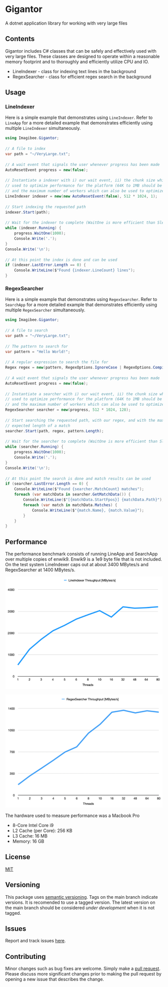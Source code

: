 # Gigantor
A dotnet application library for working with very large files

## Contents
Gigantor includes C# classes that can be safely and effectively used with very large files.  These classes are designed to operate within a reasonable memory footprint and to thoroughly and efficiently utilize CPU and IO.

- LineIndexer - class for indexing text lines in the background
- RegexSearcher - class for efficient regex search in the background

## Usage

### LineIndexer
Here is a simple example that demonstrates using `LineIndexer`.  Refer to `LineApp` for a more detailed example that demonstrates efficiently using multiple `LineIndexer` simultaneously.

```csharp
using Imagibee.Gigantor;

// A file to index
var path = "~/VeryLarge.txt";

// A wait event that signals the user whenever progress has been made
AutoResetEvent progress = new(false);

// Instantiate a indexer with i) our wait event, ii) the chunk size which can be
// used to optimize performance for the platform (64K to 1MB should be reasonable),
// and the maximum number of workers which can also be used to optimize performance
LineIndexer indexer = new(new AutoResetEvent(false), 512 * 1024, 1);

// Start indexing the requested path
indexer.Start(path);

// Wait for the indexer to complete (WaitOne is more efficient than Sleep)
while (indexer.Running) {
    progress.WaitOne(1000);
    Console.Write('.');
}
Console.Write('\n');

// At this point the index is done and can be used
if (indexer.LastError.Length == 0) {
    Console.WriteLine($"Found {indexer.LineCount} lines");
}

```


### RegexSearcher
Here is a simple example that demonstrates using `RegexSearcher`.  Refer to `SearchApp` for a more detailed example that demonstrates efficiently using multiple `RegexSearcher` simultaneously.

```csharp
using Imagibee.Gigantor;

// A file to search
var path = "~/VeryLarge.txt";

// The pattern to search for
var pattern = "Hello World!";

// A regular expression to search the file for
Regex regex = new(pattern, RegexOptions.IgnoreCase | RegexOptions.Compiled);

// A wait event that signals the user whenever progress has been made
AutoResetEvent progress = new(false);

// Instantiate a searcher with i) our wait event, ii) the chunk size which can be
// used to optimize performance for the platform (64K to 1MB should be reasonable),
// and the maximum number of workers which can also be used to optimize performance
RegexSearcher searcher = new(progress, 512 * 1024, 128);

// Start searching the requested path, with our regex, and with the maximum
// expected length of a match 
searcher.Start(path, regex, pattern.Length);

// Wait for the searcher to complete (WaitOne is more efficient than Sleep)
while (searcher.Running) {
    progress.WaitOne(1000);
    Console.Write('.');
}
Console.Write('\n');

// At this point the search is done and match results can be used
if (searcher.LastError.Length == 0) {
    Console.WriteLine($"Found {searcher.MatchCount} matches");
    foreach (var matchData in searcher.GetMatchData()) {
        Console.WriteLine($"[{matchData.StartFpos}] {matchData.Path}");
        foreach (var match in matchData.Matches) {
            Console.WriteLine($"{match.Name}, {match.Value}");
        }
    }
}

```
## Performance
The performance benchmark consists of running LineApp and SearchApp over multiple copies of enwik9.  Enwik9 is a 1e9 byte file that is not included.  On the test system LineIndexer caps out at about 3400 MBytes/s and RegexSearcher at 1400 MBytes/s.

![LineIndexer Throughput Graph](https://github.com/imagibee/Gigantor/blob/main/Images/LindeIndexerThroughput.png?raw=true)

![RegexSearcher Throughput Graph](https://github.com/imagibee/Gigantor/blob/main/Images/RegexSearcherThroughput.png?raw=true)

The hardware used to measure performance was a Macbook Pro
- 8-Core Intel Core i9
- L2 Cache (per Core):	256 KB
- L3 Cache:	16 MB
- Memory:	16 GB

## License
[MIT](https://www.mit.edu/~amini/LICENSE.md)

## Versioning
This package uses [semantic versioning](https://en.wikipedia.org/wiki/Software_versioning#Semantic_versioning).  Tags on the main branch indicate versions.  It is recomended to use a tagged version.  The latest version on the main branch should be considered _under development_ when it is not tagged.

## Issues
Report and track issues [here](https://github.com/imagibee/Gigantor/issues).

## Contributing
Minor changes such as bug fixes are welcome.  Simply make a [pull request](https://opensource.com/article/19/7/create-pull-request-github).  Please discuss more significant changes prior to making the pull request by opening a new issue that describes the change.
